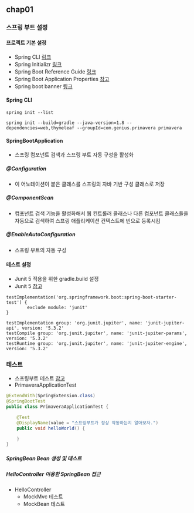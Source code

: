 ## chap01
### 스프링 부트 설정
#### 프로젝트 기본 설정
* Spring CLI [링크](https://docs.spring.io/spring-boot/docs/current/reference/html/getting-started-installing-spring-boot.html#getting-started-installing-the-cli)
* Spring Initializr [링크](https://start.spring.io/) 
* Spring Boot Reference Guide [링크](https://docs.spring.io/spring-boot/docs/current/reference/html/)
* Spring Boot Application Properties [참고](https://docs.spring.io/spring-boot/docs/current/reference/html/common-application-properties.html)
* Spring boot banner [링크](https://devops.datenkollektiv.de/banner.txt/index.html)

#### Spring CLI
```
spring init --list

spring init --build=gradle --java-version=1.8 --dependencies=web,thymeleaf --groupId=com.genius.primavera primavera

```

#### SpringBootApplication
* 스프링 컴포넌트 검색과 스프링 부트 자동 구성을 활성화 

##### @Configuration
* 이 어노테이션이 붙은 클래스를 스프링의 자바 기반 구성 클래스로 저장

##### @ComponentScan
* 컴포넌트 검색 기능을 활성화해서 웹 컨트롤러 클래스나 다른 컴포넌트 클래스들을 자동으로 검색하여 스프링 애플리케이션 컨텍스트에 빈으로 등록시킴

##### @EnableAutoConfiguration
* 스프링 부트의 자동 구성


#### 테스트 설정
* Junit 5 적용을 위한 gradle.build 설정
* Junit 5 [참고](https://junit.org/junit5/docs/current/user-guide/)

```
testImplementation('org.springframework.boot:spring-boot-starter-test') {
        exclude module: 'junit'
}

testImplementation group: 'org.junit.jupiter', name: 'junit-jupiter-api', version: '5.3.2'
testCompile group: 'org.junit.jupiter', name: 'junit-jupiter-params', version: '5.3.2'
testRuntime group: 'org.junit.jupiter', name: 'junit-jupiter-engine', version: '5.3.2'
```

### 테스트
* 스프링부트 테스트 [참고](https://docs.spring.io/spring-boot/docs/current/reference/html/boot-features-testing.html)
* PrimaveraApplicationTest

```java
@ExtendWith(SpringExtension.class)
@SpringBootTest
public class PrimaveraApplicationTest {

	@Test
	@DisplayName(value = "스프링부트가 정상 작동하는지 알아보자.")
	public void helloWorld() {

	}
}
```

##### SpringBean Bean 생성 및 테스트

##### HelloController 이용한 SpringBean 접근

* HelloController
    * MockMvc 테스트
    * MockBean 테스트